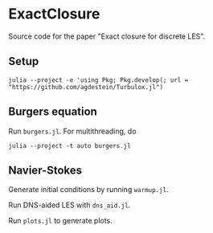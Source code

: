 # ExactClosure

Source code for the paper "Exact closure for discrete LES".

## Setup

```
julia --project -e 'using Pkg; Pkg.develop(; url = "https://github.com/agdestein/Turbulox.jl")
```

## Burgers equation

Run `burgers.jl`.
For multithreading, do
```
julia --project -t auto burgers.jl
```

## Navier-Stokes

Generate initial conditions by running `warmup.jl`.

Run DNS-aided LES with `dns_aid.jl`.

Run `plots.jl` to generate plots.

